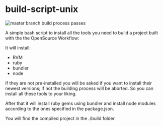 # build-script-unix

<img src="https://travis-ci.org/SpikeShape/build-script-unix.svg?branch=master" alt="master branch build process passes" />

A simple bash script to install all the tools you need to build a project built with the the OpenSource Workflow:

It will install:

* RVM
* ruby
* bundler
* node

If they are not pre-installed you will be asked if you want to install their newest versions; if not the building process will be aborted. So you can install all these tools to your liking.

After that it will install ruby gems using bundler and install node modules according to the ones specified in the package.json.

You will find the compiled project in the ./build folder

